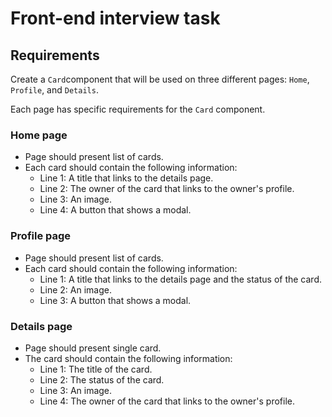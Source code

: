 # Front-end interview task

## Requirements

Create a `Card`component that will be used on three different pages: `Home`, `Profile`, and `Details`.

Each page has specific requirements for the `Card` component.

### Home page

- Page should present list of cards.
- Each card should contain the following information:
  - Line 1: A title that links to the details page.
  - Line 2: The owner of the card that links to the owner's profile.
  - Line 3: An image.
  - Line 4: A button that shows a modal.

### Profile page

- Page should present list of cards.
- Each card should contain the following information:
  - Line 1: A title that links to the details page and the status of the card.
  - Line 2: An image.
  - Line 3: A button that shows a modal.

### Details page

- Page should present single card.
- The card should contain the following information:
  - Line 1: The title of the card.
  - Line 2: The status of the card.
  - Line 3: An image.
  - Line 4: The owner of the card that links to the owner's profile.
